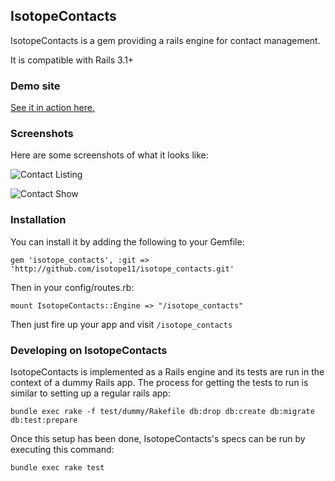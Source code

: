## IsotopeContacts
IsotopeContacts is a gem providing a rails engine for contact management.

It is compatible with Rails 3.1+

### Demo site
[See it in action here.](http://isotope-contacts-demo.heroku.com)

### Screenshots
Here are some screenshots of what it looks like:

![Contact Listing](https://raw.github.com/isotope11/isotope_contacts/master/doc/contacts_listing.png)


![Contact Show](https://raw.github.com/isotope11/isotope_contacts/master/doc/contact_show.png)

### Installation
You can install it by adding the following to your Gemfile:

    gem 'isotope_contacts', :git => 'http://github.com/isotope11/isotope_contacts.git'

Then in your config/routes.rb:

    mount IsotopeContacts::Engine => "/isotope_contacts"

Then just fire up your app and visit `/isotope_contacts`

### Developing on IsotopeContacts
IsotopeContacts is implemented as a Rails engine and its tests are run in the context
of a dummy Rails app. The process for getting the tests to run is similar to setting up a regular rails app:

    bundle exec rake -f test/dummy/Rakefile db:drop db:create db:migrate db:test:prepare

Once this setup has been done, IsotopeContacts's specs can be run by executing this command:

    bundle exec rake test

